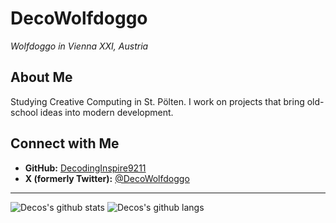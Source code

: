 # DecoWolfdoggo
*Wolfdoggo in Vienna XXI, Austria*

## About Me

Studying Creative Computing in St. Pölten.
I work on projects that bring old-school ideas into modern development. 

## Connect with Me

- **GitHub:** [DecodingInspire9211](https://github.com/DecodingInspire9211)
- **X (formerly Twitter):** [@DecoWolfdoggo](https://x.com/DecoWolfdoggo)

---------------------------------------------------------------------------

![Decos's github stats](https://github-readme-stats.vercel.app/api?username=DecodingInspire9211&count_private=true&show_icons=true&theme=darcula)
![Decos's github langs](https://github-readme-stats.vercel.app/api/top-langs/?username=DecodingInspire9211&count_private=true&show_icons=true&theme=darcula)
